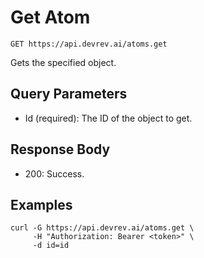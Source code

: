 # Get Atom

```http
GET https://api.devrev.ai/atoms.get
```

Gets the specified object.



## Query Parameters

- Id (required): The ID of the object to get.

## Response Body

- 200: Success.

## Examples

```shell
curl -G https://api.devrev.ai/atoms.get \
     -H "Authorization: Bearer <token>" \
     -d id=id
```